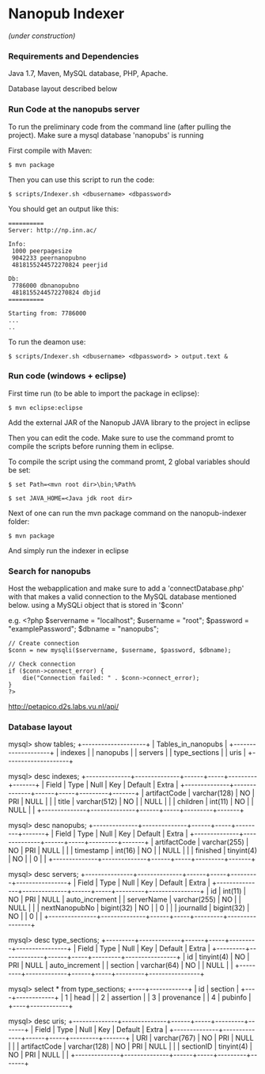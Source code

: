 Nanopub Indexer
===============

_(under construction)_


### Requirements and Dependencies

Java 1.7, Maven, MySQL database, PHP, Apache.

Database layout described below

### Run Code at the nanopubs server

To run the preliminary code from the command line (after pulling the project).
Make sure a mysql database 'nanopubs' is running

First compile with Maven:

    $ mvn package

Then you can use this script to run the code:

    $ scripts/Indexer.sh <dbusername> <dbpassword>

You should get an output like this:

    ==========
	Server: http://np.inn.ac/

	Info:
	 1000 peerpagesize
	 9042233 peernanopubno
	 4818155244572270824 peerjid

	Db:
	 7786000 dbnanopubno
	 4818155244572270824 dbjid
	==========

	Starting from: 7786000
	...
	..

	
To run the deamon use:

	$ scripts/Indexer.sh <dbusername> <dbpassword> > output.text &

### Run code (windows + eclipse)

First time run (to be able to import the package in eclipse):

	$ mvn eclipse:eclipse
	
Add the external JAR of the Nanopub JAVA library to the project in eclipse

Then you can edit the code. Make sure to use the command promt to compile the scripts before running them in eclipse.

To compile the script using the command promt, 2 global variables should be set: 

	$ set Path=<mvn root dir>\bin;%Path%
	
	$ set JAVA_HOME=<Java jdk root dir>

Next of one can run the mvn package command on the nanopub-indexer folder:

	$ mvn package

And simply run the indexer in eclipse

### Search for nanopubs
Host the webapplication and make sure to add a
'connectDatabase.php' with that makes a valid connection to the MySQL database mentioned below.
using a MySQLi object that is stored in '$conn'

e.g.
	<?php
	$servername = "localhost";
	$username = "root";
	$password = "examplePassword";
	$dbname = "nanopubs";

	// Create connection
	$conn = new mysqli($servername, $username, $password, $dbname);

	// Check connection
	if ($conn->connect_error) {
		die("Connection failed: " . $conn->connect_error);
	} 
	?>

http://petapico.d2s.labs.vu.nl/api/

### Database layout
mysql> show tables;
+--------------------+
| Tables_in_nanopubs |
+--------------------+
| indexes            |
| nanopubs           |
| servers            |
| type_sections      |
| uris               |
+--------------------+

mysql> desc indexes;
+--------------+--------------+------+-----+---------+-------+
| Field        | Type         | Null | Key | Default | Extra |
+--------------+--------------+------+-----+---------+-------+
| artifactCode | varchar(128) | NO   | PRI | NULL    |       |
| title        | varchar(512) | NO   |     | NULL    |       |
| children     | int(11)      | NO   |     | NULL    |       |
+--------------+--------------+------+-----+---------+-------+

mysql> desc nanopubs;
+--------------+--------------+------+-----+---------+-------+
| Field        | Type         | Null | Key | Default | Extra |
+--------------+--------------+------+-----+---------+-------+
| artifactCode | varchar(255) | NO   | PRI | NULL    |       |
| timestamp    | int(16)      | NO   |     | NULL    |       |
| finished     | tinyint(4)   | NO   |     | 0       |       |
+--------------+--------------+------+-----+---------+-------+

mysql> desc servers;
+---------------+--------------+------+-----+---------+----------------+
| Field         | Type         | Null | Key | Default | Extra          |
+---------------+--------------+------+-----+---------+----------------+
| id            | int(11)      | NO   | PRI | NULL    | auto_increment |
| serverName    | varchar(255) | NO   |     | NULL    |                |
| nextNanopubNo | bigint(32)   | NO   |     | 0       |                |
| journalId     | bigint(32)   | NO   |     | 0       |                |
+---------------+--------------+------+-----+---------+----------------+

mysql> desc type_sections;
+---------+-------------+------+-----+---------+----------------+
| Field   | Type        | Null | Key | Default | Extra          |
+---------+-------------+------+-----+---------+----------------+
| id      | tinyint(4)  | NO   | PRI | NULL    | auto_increment |
| section | varchar(64) | NO   |     | NULL    |                |
+---------+-------------+------+-----+---------+----------------+

mysql> select * from type_sections;
+----+------------+
| id | section    |
+----+------------+
|  1 | head       |
|  2 | assertion  |
|  3 | provenance |
|  4 | pubinfo    |
+----+------------+

mysql> desc uris;
+--------------+--------------+------+-----+---------+-------+
| Field        | Type         | Null | Key | Default | Extra |
+--------------+--------------+------+-----+---------+-------+
| URI          | varchar(767) | NO   | PRI | NULL    |       |
| artifactCode | varchar(128) | NO   | PRI | NULL    |       |
| sectionID    | tinyint(4)   | NO   | PRI | NULL    |       |
+--------------+--------------+------+-----+---------+-------+